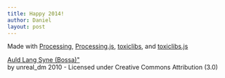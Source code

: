```yaml
---
title: Happy 2014!
author: Daniel
layout: post
---
```


<script type="text/javascript" src="http://shiffman.net/javascript/toxiclibs.js"></script>
<script type="text/javascript" src="http://shiffman.net/javascript/processing.js"></script>

<canvas data-processing-sources="http://shiffman.net/p5/newyears/2014/Dancing/Dancing.pde http://shiffman.net/p5/newyears/2014/Dancing/Particle.pde http://shiffman.net/p5/newyears/2014/Dancing/Skeleton.pde http://shiffman.net/p5/newyears/2014/Dancing/Part.pde">
</canvas>

<p>Made with <a href="http://processing.org/">Processing</a>, <a href="http://processingjs.org">Processing.js</a>, <a href="http://toxiclibs.org/">toxiclibs</a>, and <a href="http://haptic-data.com/toxiclibsjs/">toxiclibs.js</a></p>

<p><a href="http://ccmixter.org/files/unreal_dm/29684">Auld Lang Syne (Bossa)"</a><br/>by unreal_dm 2010 - Licensed under Creative Commons Attribution (3.0)</p>




